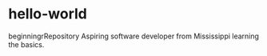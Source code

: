 # hello-world
beginningrRepository
Aspiring software developer from Mississippi learning the basics.
